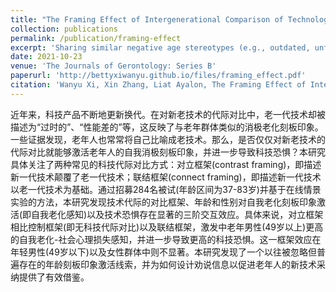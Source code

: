 ```yaml
---
title: "The Framing Effect of Intergenerational Comparison of Technologies on Technophobia Among Older Adults."
collection: publications
permalink: /publication/framing-effect
excerpt: 'Sharing similar negative age stereotypes (e.g., outdated, unfashionable), older adults and older technologies are stereotypically associated with each other. This also was found to be internalized by older adults. Therefore, considering the pervasiveness of intergenerational comparison of technologies (e.g., computer vs. tablet) in which older-generation technologies are negatively portrayed, we aim to investigate whether a mere intergenerational comparison of technologies would affect technophobia via negative self-stereotypes activation among older adults.'
date: 2021-10-23
venue: 'The Journals of Gerontology: Series B'
paperurl: 'http://bettyxiwanyu.github.io/files/framing_effect.pdf'
citation: 'Wanyu Xi, Xin Zhang, Liat Ayalon, The Framing Effect of Intergenerational Comparison of Technologies on Technophobia Among Older Adults, The Journals of Gerontology: Series B, Volume 77, Issue 7, July 2022, Pages 1179–1185.'
---
```

<span style="font-size:14px;">
近年来，科技产品不断地更新换代。在对新老技术的代际对比中，老一代技术却被描述为“过时的”、“性能差的”等，这反映了与老年群体类似的消极老化刻板印象。一些证据发现，老年人也常常将自己比喻成老技术。那么，是否仅仅对新老技术的代际对比就能够激活老年人的自我消极刻板印象，并进一步导致科技恐惧？本研究具体关注了两种常见的科技代际对比方式：对立框架(contrast framing)，即描述新一代技术颠覆了老一代技术；联结框架(connect framing)，即描述新一代技术以老一代技术为基础。通过招募284名被试(年龄区间为37-83岁)并基于在线情景实验的方法，本研究发现技术代际的对比框架、年龄和性别对自我老化刻板印象激活(即自我老化感知)以及技术恐惧存在显著的三阶交互效应。具体来说，对立框架相比控制框架(即无科技代际对比)以及联结框架，激发中老年男性(49岁以上)更高的自我老化-社会心理损失感知，并进一步导致更高的科技恐惧。这一框架效应在年轻男性(49岁以下)以及女性群体中则不显著。本研究发现了一个以往被忽略但普遍存在的年龄刻板印象激活线索，并为如何设计劝说信息以促进老年人的新技术采纳提供了有效借鉴。
